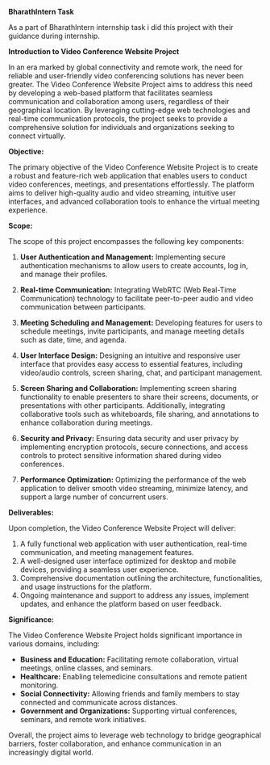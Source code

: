 **BharathIntern Task**

As a part of BharathIntern internship task i did this project with their guidance during internship.

**Introduction to Video Conference Website Project**

In an era marked by global connectivity and remote work, the need for reliable and user-friendly video conferencing solutions has never been greater. The Video Conference Website Project aims to address this need by developing a web-based platform that facilitates seamless communication and collaboration among users, regardless of their geographical location. By leveraging cutting-edge web technologies and real-time communication protocols, the project seeks to provide a comprehensive solution for individuals and organizations seeking to connect virtually.

**Objective:**

The primary objective of the Video Conference Website Project is to create a robust and feature-rich web application that enables users to conduct video conferences, meetings, and presentations effortlessly. The platform aims to deliver high-quality audio and video streaming, intuitive user interfaces, and advanced collaboration tools to enhance the virtual meeting experience.

**Scope:**

The scope of this project encompasses the following key components:

1. **User Authentication and Management:** Implementing secure authentication mechanisms to allow users to create accounts, log in, and manage their profiles.

2. **Real-time Communication:** Integrating WebRTC (Web Real-Time Communication) technology to facilitate peer-to-peer audio and video communication between participants.

3. **Meeting Scheduling and Management:** Developing features for users to schedule meetings, invite participants, and manage meeting details such as date, time, and agenda.

4. **User Interface Design:** Designing an intuitive and responsive user interface that provides easy access to essential features, including video/audio controls, screen sharing, chat, and participant management.

5. **Screen Sharing and Collaboration:** Implementing screen sharing functionality to enable presenters to share their screens, documents, or presentations with other participants. Additionally, integrating collaborative tools such as whiteboards, file sharing, and annotations to enhance collaboration during meetings.

6. **Security and Privacy:** Ensuring data security and user privacy by implementing encryption protocols, secure connections, and access controls to protect sensitive information shared during video conferences.

7. **Performance Optimization:** Optimizing the performance of the web application to deliver smooth video streaming, minimize latency, and support a large number of concurrent users.

**Deliverables:**

Upon completion, the Video Conference Website Project will deliver:

1. A fully functional web application with user authentication, real-time communication, and meeting management features.
2. A well-designed user interface optimized for desktop and mobile devices, providing a seamless user experience.
3. Comprehensive documentation outlining the architecture, functionalities, and usage instructions for the platform.
4. Ongoing maintenance and support to address any issues, implement updates, and enhance the platform based on user feedback.

**Significance:**

The Video Conference Website Project holds significant importance in various domains, including:

- **Business and Education:** Facilitating remote collaboration, virtual meetings, online classes, and seminars.
- **Healthcare:** Enabling telemedicine consultations and remote patient monitoring.
- **Social Connectivity:** Allowing friends and family members to stay connected and communicate across distances.
- **Government and Organizations:** Supporting virtual conferences, seminars, and remote work initiatives.

Overall, the project aims to leverage web technology to bridge geographical barriers, foster collaboration, and enhance communication in an increasingly digital world.
